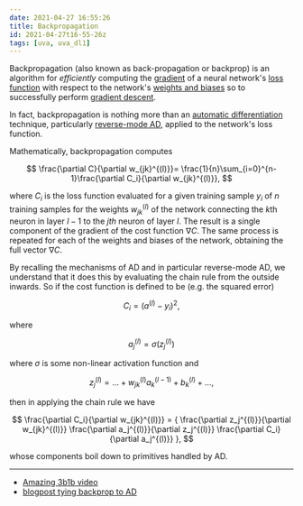 ```yaml
---
date: 2021-04-27 16:55:26
title: Backpropagation
id: 2021-04-27t16-55-26z
tags: [uva, uva_dl1]
---
```


Backpropagation (also known as back-propagation or backprop) is an algorithm for
_efficiently_ computing the [gradient](./2021-04-27t18-05-20z.md) of a neural
network's [loss function](./2021-04-26t19-23-41z.md) with respect to the
network's [weights and biases](./2021-04-26t15-11-38z.md) so to successfully
perform [gradient descent](./2021-04-27t16-51-42z.md).

In fact, backpropagation is nothing more than an
[automatic differentiation](./2020-10-08t15-20-39z.md) technique, particularly
[reverse-mode AD](./2020-10-08t15-31-20z.md), applied to the network's loss
function.

Mathematically, backpropagation computes

$$
\frac{\partial C}{\partial w_{jk}^{(l)}}=
\frac{1}{n}\sum_{i=0}^{n-1}\frac{\partial C_i}{\partial w_{jk}^{(l)}},
$$

where $C_i$ is the loss function evaluated for a given training sample $y_i$ of
$n$ training samples for the weights $w_{jk}^{(l)}$ of the network connecting
the $k$th neuron in layer $l-1$ to the $jth$ neuron of layer $l$. The result is
a single component of the gradient of the cost function $\nabla C$. The same
process is repeated for each of the weights and biases of the network, obtaining
the full vector $\nabla C$.

By recalling the mechanisms of AD and in particular reverse-mode AD, we
understand that it does this by evaluating the chain rule from the outside
inwards. So if the cost function is defined to be (e.g. the squared error)

$$
C_i = (a^{(l)} - y_i)^2,
$$

where

$$
a_j^{(l)} = \sigma(z_j^{(l)})
$$

where $\sigma$ is some non-linear activation function and

$$
z_j^{(l)} = \dots + w_{jk}^{(l)} a_k^{(l-1)} + b_k^{(l)} + \dots,
$$

then in applying the chain rule we have

$$
\frac{\partial C_i}{\partial w_{jk}^{(l)}} = {
  \frac{\partial z_j^{(l)}}{\partial w_{jk}^{(l)}}
  \frac{\partial a_j^{(l)}}{\partial z_j^{(l)}}
  \frac{\partial C_i}{\partial a_j^{(l)}}
},
$$

whose components boil down to primitives handled by AD.

---

- [Amazing 3b1b video](https://www.youtube.com/watch?v=tIeHLnjs5U8)
- [blogpost tying backprop to AD](https://www.giulianomega.com/post/2018-05-04-backprop/#sec:fw-autodiff)
